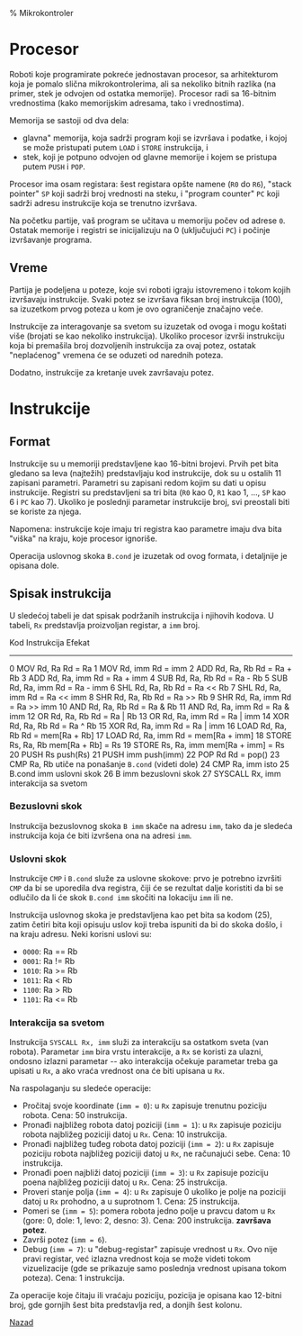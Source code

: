 % Mikrokontroler

# Procesor

Roboti koje programirate pokreće jednostavan procesor, sa arhitekturom
koja je pomalo slična mikrokontrolerima, ali sa nekoliko bitnih
razlika (na primer, stek je odvojen od ostatka memorije). Procesor
radi sa 16-bitnim vrednostima (kako memorijskim adresama, tako i
vrednostima).

Memorija se sastoji od dva dela:

* glavna" memorija, koja sadrži program koji se izvršava i podatke, i
  kojoj se može pristupati putem `LOAD` i `STORE` instrukcija, i 
* stek, koji je potpuno odvojen od glavne memorije i kojem se pristupa
  putem `PUSH` i `POP`.

Procesor ima osam registara: šest registara opšte namene (`R0` do
`R6`), "stack pointer" `SP` koji sadrži broj vrednosti na steku, i
"program counter" `PC` koji sadrži adresu instrukcije koja se trenutno
izvršava.

Na početku partije, vaš program se učitava u memoriju počev od adrese
`0`. Ostatak memorije i registri se inicijalizuju na 0 (uključujući
`PC`) i počinje izvršavanje programa.

## Vreme

Partija je podeljena u poteze, koje svi roboti igraju istovremeno i
tokom kojih izvršavaju instrukcije. Svaki potez se izvršava fiksan
broj instrukcija (100), sa izuzetkom prvog poteza u kom je ovo
ograničenje značajno veće.

Instrukcije za interagovanje sa svetom su izuzetak od ovoga i mogu
koštati više (brojati se kao nekoliko instrukcija). Ukoliko procesor
izvrši instrukciju koja bi premašila broj dozvoljenih instrukcija za
ovaj potez, ostatak "neplaćenog" vremena će se oduzeti od narednih
poteza.

Dodatno, instrukcije za kretanje uvek završavaju potez.

# Instrukcije

## Format

Instrukcije su u memoriji predstavljene kao 16-bitni brojevi. Prvih
pet bita gledano sa leva (najtežih) predstavljaju kod instrukcije, dok
su u ostalih 11 zapisani parametri. Parametri su zapisani redom kojim
su dati u opisu instrukcije. Registri su predstavljeni sa tri bita
(`R0` kao 0, `R1` kao 1, ..., `SP` kao 6 i `PC` kao 7). Ukoliko je
poslednji parametar instrukcije broj, svi preostali biti se koriste za
njega.

Napomena: instrukcije koje imaju tri registra kao parametre imaju dva
bita "viška" na kraju, koje procesor ignoriše.

Operacija uslovnog skoka `B.cond` je izuzetak od ovog formata, i
detaljnije je opisana dole.

## Spisak instrukcija

U sledećoj tabeli je dat spisak podržanih instrukcija i njihovih
kodova. U tabeli, `Rx` predstavlja proizvoljan registar, a `imm` broj.

Kod  Instrukcija        Efekat
---  -----------        ------
  0  MOV Rd, Ra         Rd = Ra
  1  MOV Rd, imm        Rd = imm
  2  ADD Rd, Ra, Rb     Rd = Ra + Rb
  3  ADD Rd, Ra, imm    Rd = Ra + imm
  4  SUB Rd, Ra, Rb     Rd = Ra - Rb
  5  SUB Rd, Ra, imm    Rd = Ra - imm
  6  SHL Rd, Ra, Rb     Rd = Ra << Rb
  7  SHL Rd, Ra, imm    Rd = Ra << imm
  8  SHR Rd, Ra, Rb     Rd = Ra >> Rb
  9  SHR Rd, Ra, imm    Rd = Ra >> imm
 10  AND Rd, Ra, Rb     Rd = Ra & Rb
 11  AND Rd, Ra, imm    Rd = Ra & imm
 12  OR Rd, Ra, Rb      Rd = Ra | Rb
 13  OR Rd, Ra, imm     Rd = Ra | imm
 14  XOR Rd, Ra, Rb     Rd = Ra ^ Rb
 15  XOR Rd, Ra, imm    Rd = Ra | imm
 16  LOAD Rd, Ra, Rb    Rd = mem[Ra + Rb]
 17  LOAD Rd, Ra, imm   Rd = mem[Ra + imm]
 18  STORE Rs, Ra, Rb   mem[Ra + Rb] = Rs
 19  STORE Rs, Ra, imm  mem[Ra + imm] = Rs
 20  PUSH Rs            push(Rs)
 21  PUSH imm           push(imm)
 22  POP Rd             Rd = pop()
 23  CMP Ra, Rb         utiče na ponašanje `B.cond` (videti dole)
 24  CMP Ra, imm        isto
 25  B.cond imm         uslovni skok
 26  B imm              bezuslovni skok
 27  SYSCALL Rx, imm    interakcija sa svetom

### Bezuslovni skok

Instrukcija bezuslovnog skoka `B imm` skače na adresu `imm`, tako da
je sledeća instrukcija koja će biti izvršena ona na adresi `imm`.

### Uslovni skok

Instrukcije `CMP` i `B.cond` služe za uslovne skokove: prvo je
potrebno izvršiti `CMP` da bi se uporedila dva registra, čiji će se
rezultat dalje koristiti da bi se odlučilo da li će skok `B.cond imm`
skočiti na lokaciju `imm` ili ne. 

Instrukcija uslovnog skoka je predstavljena kao pet bita sa kodom
(25), zatim četiri bita koji opisuju uslov koji treba ispuniti da bi
do skoka došlo, i na kraju adresu. Neki korisni uslovi su:

* `0000`: Ra == Rb
* `0001`: Ra != Rb
* `1010`: Ra >= Rb
* `1011`: Ra < Rb
* `1100`: Ra > Rb
* `1101`: Ra <= Rb

### Interakcija sa svetom

Instrukcija `SYSCALL Rx, imm` služi za interakciju sa ostatkom sveta
(van robota). Parametar `imm` bira vrstu interakcije, a `Rx` se
koristi za ulazni, ondosno izlazni parametar -- ako interakcija
očekuje parametar treba ga upisati u `Rx`, a ako vraća vrednost ona će
biti upisana u `Rx`.

Na raspolaganju su sledeće operacije:

* Pročitaj svoje koordinate (`imm = 0`): u `Rx` zapisuje trenutnu
  poziciju robota. Cena: 50 instrukcija.
* Pronađi najbližeg robota datoj poziciji (`imm = 1`): u `Rx` zapisuje
  poziciju robota najbližeg poziciji datoj u `Rx`. Cena: 10
  instrukcija.
* Pronađi najbližeg tuđeg robota datoj poziciji (`imm = 2`): u `Rx`
  zapisuje poziciju robota najbližeg poziciji datoj u `Rx`, ne
  računajući sebe. Cena: 10 instrukcija.
* Pronađi poen najbliži datoj poziciji (`imm = 3`): u `Rx` zapisuje
  poziciju poena najbližeg poziciji datoj u `Rx`. Cena: 25
  instrukcija.
* Proveri stanje polja (`imm = 4`): u `Rx` zapisuje 0 ukoliko je polje
  na poziciji datoj u `Rx` prohodno, a u suprotnom 1. Cena: 25
  instrukcija.
* Pomeri se (`imm = 5`): pomera robota jedno polje u pravcu datom u
  `Rx` (gore: 0, dole: 1, levo: 2, desno: 3). Cena: 200
  instrukcija. **završava potez**.
* Završi potez (`imm = 6`).
* Debug (`imm = 7`): u "debug-registar" zapisuje vrednost u `Rx`. Ovo
  nije pravi registar, već izlazna vrednost koja se može videti tokom
  vizuelizacije (gde se prikazuje samo poslednja vrednost upisana
  tokom poteza). Cena: 1 instrukcija.

Za operacije koje čitaju ili vraćaju poziciju, pozicija je opisana kao
12-bitni broj, gde gornjih šest bita predstavlja red, a donjih šest
kolonu.

[Nazad](../index.html)
